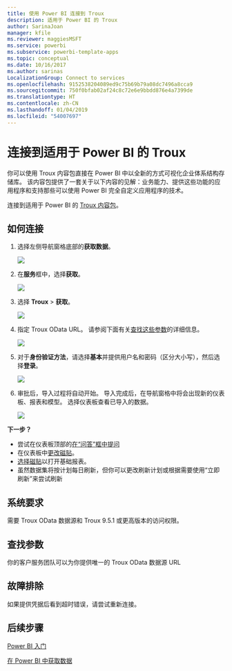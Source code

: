```yaml
---
title: 使用 Power BI 连接到 Troux
description: 适用于 Power BI 的 Troux
author: SarinaJoan
manager: kfile
ms.reviewer: maggiesMSFT
ms.service: powerbi
ms.subservice: powerbi-template-apps
ms.topic: conceptual
ms.date: 10/16/2017
ms.author: sarinas
LocalizationGroup: Connect to services
ms.openlocfilehash: 9152538204089ed9c75b69b79a08dc7496a8cca9
ms.sourcegitcommit: 750f0bfab02af24c8c72e6e9bbdd876e4a7399de
ms.translationtype: HT
ms.contentlocale: zh-CN
ms.lasthandoff: 01/04/2019
ms.locfileid: "54007697"
---
```

# <a name="connect-to-troux-for-power-bi"></a>连接到适用于 Power BI 的 Troux
你可以使用 Troux 内容包直接在 Power BI 中以全新的方式可视化企业体系结构存储库。 该内容包提供了一套关于以下内容的见解：业务能力、提供这些功能的应用程序和支持那些可以使用 Power BI 完全自定义应用程序的技术。

连接到适用于 Power BI 的 [Troux 内容包](https://app.powerbi.com/getdata/services/troux)。

## <a name="how-to-connect"></a>如何连接
1. 选择左侧导航窗格底部的**获取数据**。
   
   ![](media/service-connect-to-troux/getdata.png)
2. 在**服务**框中，选择**获取**。
   
   ![](media/service-connect-to-troux/services.png)
3. 选择 **Troux** \> **获取**。
   
   ![](media/service-connect-to-troux/troux.png)
4. 指定 Troux OData URL。 请参阅下面有关[查找这些参数](#FindingParams)的详细信息。
   
   ![](media/service-connect-to-troux/params.png)
5. 对于**身份验证方法**，请选择**基本**并提供用户名和密码（区分大小写），然后选择**登录**。
   
    ![](media/service-connect-to-troux/creds.png)
6. 审批后，导入过程将自动开始。 导入完成后，在导航窗格中将会出现新的仪表板、报表和模型。 选择仪表板查看已导入的数据。
   
     ![](media/service-connect-to-troux/dashboard.png)

**下一步？**

* 尝试在仪表板顶部的[在“问答”框中提问](consumer/end-user-q-and-a.md)
* 在仪表板中[更改磁贴](service-dashboard-edit-tile.md)。
* [选择磁贴](consumer/end-user-tiles.md)以打开基础报表。
* 虽然数据集将按计划每日刷新，但你可以更改刷新计划或根据需要使用“立即刷新”来尝试刷新

## <a name="system-requirements"></a>系统要求
需要 Troux OData 数据源和 Troux 9.5.1 或更高版本的访问权限。

<a name="FindingParams"></a>

## <a name="finding-parameters"></a>查找参数
你的客户服务团队可以为你提供唯一的 Troux OData 数据源 URL

## <a name="troubleshooting"></a>故障排除
如果提供凭据后看到超时错误，请尝试重新连接。

## <a name="next-steps"></a>后续步骤
[Power BI 入门](service-get-started.md)

[在 Power BI 中获取数据](service-get-data.md)

